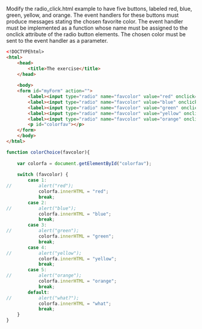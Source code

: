 Modify the radio_click.html example to have five buttons, labeled 
red, blue, green, yellow, and orange. The event handlers for these buttons 
must produce messages stating the chosen favorite color. The event handler must be implemented as a function whose name must be assigned to 
the onclick attribute of the radio button elements. The chosen color 
must be sent to the event handler as a parameter.


``` html
<!DOCTYPEhtml>
<html>
	<head>
		<title>The exercise</title>
	</head>
   
	<body>
	<form id="myForm" action="">
		<label><input type="radio" name="favcolor" value="red" onclick="colorChoice(1)"/>red</label>
		<label><input type="radio" name="favcolor" value="blue" onclick="colorChoice(2)"/>blue</label>
		<label><input type="radio" name="favcolor" value="green" onclick="colorChoice(3)"/>green</label>
		<label><input type="radio" name="favcolor" value="yellow" onclick="colorChoice(4)"/>yellow</label>
		<label><input type="radio" name="favcolor" value="orange" onclick="colorChoice(5)"/>orange</label>
		<p id="colorfav"></p>
	</form>
	</body>  
</html>
```

``` js
function colorChoice(favcolor){
	
	var colorfa = document.getElementById("colorfav");
				
	switch (favcolor) {
		case 1:
//			alert("red");
			colorfa.innerHTML = "red";
			break;
		case 2:
//			alert("blue");
			colorfa.innerHTML = "blue";
			break;
		case 3:
//			alert("green");
			colorfa.innerHTML = "green";
			break;
		case 4:
//			alert("yellow");
			colorfa.innerHTML = "yellow";
			break;
		case 5:
//			alert("orange");
			colorfa.innerHTML = "orange";
			break;
		default:
//			alert("what?");
			colorfa.innerHTML = "what";
			break;
	}
}
```
